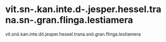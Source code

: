 # vit.sn-.kan.inte.d-.jesper.hessel.trana.sn-.gran.flinga.lestiamera
vit.snö.kan.inte.dö.jesper.hessel.trana.snö.gran.flinga.lestiamera
